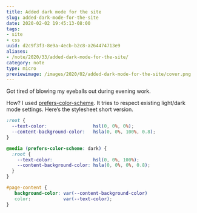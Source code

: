 ```yaml
---
title: Added dark mode for the site
slug: added-dark-mode-for-the-site
date: 2020-02-02 19:45:13-08:00
tags:
- site
- css
uuid: d2c9f3f3-8e9a-4ecb-b2c8-a264474713e9
aliases:
- /note/2020/33/added-dark-mode-for-the-site/
category: note
type: micro
previewimage: /images/2020/02/added-dark-mode-for-the-site/cover.png
---
```

Got tired of blowing my eyeballs out during evening work.

How? I used
[prefers-color-scheme](https://developer.mozilla.org/en-US/search?q=prefers-color-scheme).
It tries to respect existing light/dark mode settings. Here’s the
stylesheet short version.

``` scss
:root {
  --text-color:                 hsl(0, 0%, 0%);
  --content-background-color:   hsla(0, 0%, 100%, 0.8);
}

@media (prefers-color-scheme: dark) {
  :root {
    --text-color:               hsl(0, 0%, 100%);
    --content-background-color: hsla(0, 0%, 0%, 0.8);
  }
}

#page-content {
   background-color: var(--content-background-color)
   color:            var(--text-color);
}
```